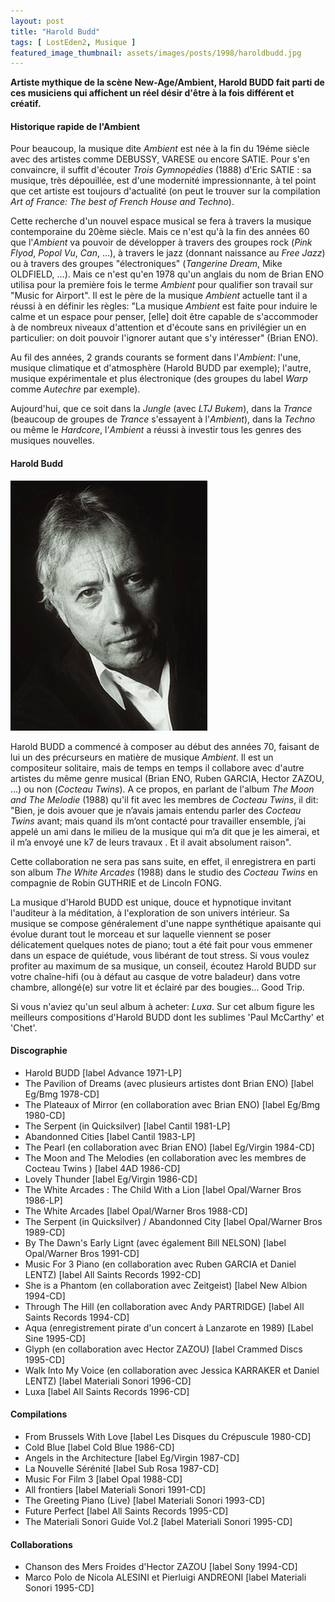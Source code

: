 ```yaml
---
layout: post
title: "Harold Budd"
tags: [ LostEden2, Musique ]
featured_image_thumbnail: assets/images/posts/1998/haroldbudd.jpg
---
```


**Artiste mythique de la scène New-Age/Ambient, Harold BUDD fait parti de ces musiciens qui affichent un réel désir d'être à la fois différent et créatif.**

#### Historique rapide de l'Ambient

Pour beaucoup, la musique dite *Ambient* est née à la fin du 19éme siècle avec des artistes comme DEBUSSY, VARESE ou encore SATIE. Pour s'en convaincre, il suffit d'écouter *Trois Gymnopédies* (1888) d'Eric SATIE : sa musique, très dépouillée, est d'une modernité impressionnante, à tel point que cet artiste est toujours d'actualité (on peut le trouver sur la compilation *Art of France: The best of French House and Techno*). 

Cette recherche d'un nouvel espace musical se fera à travers la musique contemporaine du 20ème siècle. Mais ce n'est qu'à la fin des années 60 que l'*Ambient* va pouvoir de développer à travers des groupes rock (*Pink Flyod*, *Popol Vu*, *Can*, ...), à travers le jazz (donnant naissance au *Free Jazz*) ou à travers des groupes "électroniques" (*Tangerine Dream*, Mike OLDFIELD, ...). Mais ce n'est qu'en 1978 qu'un anglais du nom de Brian ENO utilisa pour la première fois le terme *Ambient* pour qualifier son travail sur "Music for Airport". Il est le père de la musique *Ambient* actuelle tant il a réussi à en définir les règles: "La musique *Ambient* est faite pour induire le calme et un espace pour penser, [elle] doit être capable de s'accommoder à de nombreux niveaux d'attention et d'écoute sans en privilégier un en particulier: on doit pouvoir l'ignorer autant que s'y intéresser" (Brian ENO). 

Au fil des années, 2 grands courants se forment dans l'*Ambient*: l'une, musique climatique et d'atmosphère (Harold BUDD par exemple); l'autre, musique expérimentale et plus électronique (des groupes du label *Warp* comme *Autechre* par exemple).

Aujourd'hui, que ce soit dans la *Jungle* (avec *LTJ Bukem*), dans la *Trance* (beaucoup de groupes de *Trance* s'essayent à l'*Ambient*), dans la *Techno* ou même le *Hardcore*, l'*Ambient* a réussi à investir tous les genres des musiques nouvelles.

#### Harold Budd

![Harold Budd](assets/images/posts/1998/haroldbudd.jpg#left)

Harold BUDD a commencé à composer au début des années 70, faisant de lui un des précurseurs en matière de musique *Ambient*. Il est un compositeur solitaire, mais de temps en temps il collabore avec d'autre artistes du même genre musical (Brian ENO, Ruben GARCIA, Hector ZAZOU, ...) ou non (*Cocteau Twins*). A ce propos, en parlant de l'album *The Moon and The Melodie* (1988) qu'il fit avec les membres de *Cocteau Twins*, il dit: "Bien, je dois avouer que je n’avais jamais entendu parler des *Cocteau Twins* avant; mais quand ils m’ont contacté pour travailler ensemble, j’ai appelé un ami dans le milieu de la musique qui m’a dit que je les aimerai, et il m’a envoyé une k7 de leurs travaux . Et il avait absolument raison". 

Cette collaboration ne sera pas sans suite, en effet, il enregistrera en parti son album *The White Arcades* (1988) dans le studio des *Cocteau Twins* en compagnie de Robin GUTHRIE et de Lincoln FONG. 

La musique d'Harold BUDD est unique, douce et hypnotique invitant l'auditeur à la méditation, à l'exploration de son univers intérieur. Sa musique se compose généralement d'une nappe synthétique apaisante qui évolue durant tout le morceau et sur laquelle viennent se  poser  délicatement quelques notes de piano; tout a été fait pour vous emmener dans un espace de quiétude, vous libérant de tout stress. Si vous voulez profiter au maximum de sa musique, un conseil, écoutez Harold BUDD sur votre chaîne-hifi (ou à défaut au casque de votre baladeur) dans votre chambre, allongé(e) sur votre lit et éclairé par des bougies... Good Trip.   

Si vous n'aviez qu'un seul album à acheter: *Luxa*. Sur cet album figure les meilleurs compositions d'Harold BUDD dont les sublimes 'Paul McCarthy' et 'Chet'. 

#### Discographie

- Harold BUDD [label Advance 1971-LP]
- The Pavilion of Dreams (avec plusieurs artistes dont Brian ENO) [label Eg/Bmg 1978-CD]
- The Plateaux of Mirror (en collaboration avec Brian ENO) [label Eg/Bmg 1980-CD]
- The Serpent (in Quicksilver) [label Cantil 1981-LP]
- Abandonned Cities [label Cantil 1983-LP] 
- The Pearl (en collaboration avec Brian ENO) [label Eg/Virgin 1984-CD]
- The Moon and The Melodies (en collaboration avec les membres de Cocteau Twins ) [label 4AD 1986-CD]
- Lovely Thunder [label Eg/Virgin 1986-CD]
- The White Arcades : The Child With a Lion [label Opal/Warner Bros 1986-LP]
- The White Arcades [label Opal/Warner Bros 1988-CD]
- The Serpent (in Quicksilver) / Abandonned City [label Opal/Warner Bros 1989-CD]
- By The Dawn's Early Lignt (avec également Bill NELSON) [label Opal/Warner Bros 1991-CD]
- Music For 3 Piano (en collaboration avec Ruben GARCIA et Daniel LENTZ) [label All Saints Records 1992-CD]
- She is a Phantom (en collaboration avec Zeitgeist) [label New Albion 1994-CD] 
- Through The Hill (en collaboration avec Andy PARTRIDGE) [label All Saints Records 1994-CD]
- Aqua (enregistrement pirate d'un concert à Lanzarote en 1989) [Label Sine 1995-CD]
- Glyph (en collaboration avec Hector ZAZOU) [label Crammed Discs 1995-CD]
- Walk Into My Voice (en collaboration avec Jessica KARRAKER et Daniel LENTZ) [label Materiali Sonori 1996-CD]  
- Luxa [label All Saints Records 1996-CD] 

#### Compilations

- From Brussels With Love [label Les Disques du Crépuscule 1980-CD]
- Cold Blue [label Cold Blue 1986-CD]
- Angels in the Architecture [label Eg/Virgin 1987-CD]
- La Nouvelle Sérénité [label Sub Rosa  1987-CD]
- Music For Film 3 [label Opal 1988-CD]    
- All frontiers [label Materiali Sonori 1991-CD]
- The Greeting Piano (Live) [label Materiali Sonori 1993-CD]
- Future Perfect [label All Saints Records 1995-CD]
- The Materiali Sonori Guide Vol.2 [label Materiali Sonori 1995-CD]

#### Collaborations

- Chanson des Mers Froides d'Hector ZAZOU [label Sony 1994-CD] 
- Marco Polo de Nicola ALESINI et Pierluigi ANDREONI [label Materiali Sonori 1995-CD]